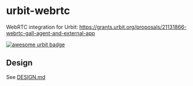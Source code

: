# urbit-webrtc
WebRTC integration for Urbit: https://grants.urbit.org/proposals/21131866-webrtc-gall-agent-and-external-app

[![awesome urbit badge](https://img.shields.io/badge/~-awesome%20urbit-lightgrey)](https://github.com/urbit/awesome-urbit)

## Design
See [DESIGN.md](DESIGN.md)
